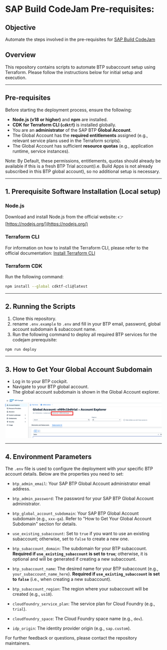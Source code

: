 # SAP Build CodeJam Pre-requisites:

## Objective
Automate the steps involved in the pre-requisites for [ SAP Build CodeJam ](https://developers.sap.com/tutorials/codejam-0-prerequisites.html)

## Overview
This repository contains scripts to automate BTP subaccount setup using Terraform. Please follow the instructions below for initial setup and execution.

---

## Pre-requisites

Before starting the deployment process, ensure the following:
- **Node.js (v18 or higher)** and **npm** are installed.
- **CDK for Terraform CLI (`cdktf`)** is installed globally.
- You are an **administrator** of the SAP BTP **Global Account**.
- The Global Account has the **required entitlements** assigned (e.g., relevant service plans used in the Terraform scripts).
- The Global Account has sufficient **resource quotas** (e.g., application runtime, service instances).

Note: By Default, these permissions, entitlements, quotas should already be available if this is a fresh BTP Trial account(i.e. Build Apps is not already subscribed in this BTP global account), so no additional setup is necessary.

---

## 1. Prerequisite Software Installation (Local setup)
### Node.js
Download and install Node.js from the official website: 👉 [https://nodejs.org/](https://nodejs.org/)

### Terraform CLI
For information on how to install the Terraform CLI, please refer to the official documentation: [Install Terraform CLI](https://developer.hashicorp.com/terraform/tutorials/aws-get-started/install-cli)

### Terraform CDK
Run the following command:
```sh
npm install --global cdktf-cli@latest
```

---

## 2. Running the Scripts

1. Clone this repository.
2. rename `.env.example` to `.env` and fill in your BTP email, password, global account subdomain & subaccount name.
3. Run the following command to deploy all required BTP services for the codejam prerequisite:
```sh
npm run deploy
```
---

## 3. How to Get Your Global Account Subdomain

- Log in to your BTP cockpit.
- Navigate to your BTP global account.
- The global account subdomain is shown in the Global Account explorer.

![Subdomain Screenshot](./assets/global-account-subdomain.png)

---

## 4. Environment Parameters

   The `.env` file is used to configure the deployment with your specific BTP account details. Below are the properties you need to set:

   * `btp_admin_email`: Your SAP BTP Global Account administrator email address.

   * `btp_admin_password`: The password for your SAP BTP Global Account administrator.

   * `btp_global_account_subdomain`: Your SAP BTP Global Account subdomain (e.g., `xxx-ga`). Refer to "How to Get Your Global Account Subdomain" section for details.

   * `use_existing_subaccount`: Set to `true` if you want to use an existing subaccount; otherwise, set to `false` to create a new one.

   * `btp_subaccount_domain`: The subdomain for your BTP subaccount. **Required if `use_existing_subaccount` is set to `true`**; otherwise, it is optional and will be generated if creating a new subaccount.

   * `btp_subaccount_name`: The desired name for your BTP subaccount (e.g., `your_subaccount_name_here`). **Required if `use_existing_subaccount` is set to `false`** (i.e., when creating a new subaccount).

   * `btp_subaccount_region`: The region where your subaccount will be created (e.g., `us10`).

   * `cloudfoundry_service_plan`: The service plan for Cloud Foundry (e.g., `trial`).

   * `cloudfoundry_space`: The Cloud Foundry space name (e.g., `dev`).

   * `idp_origin`: The identity provider origin (e.g., `sap.custom`).

For further feedback or questions, please contact the repository maintainers.
